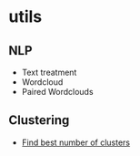 # utils
## NLP
- Text treatment
- Wordcloud
- Paired Wordclouds

## Clustering
- [Find best number of clusters](https://github.com/k3ybladewielder/utils/blob/main/find_best_k.py)
